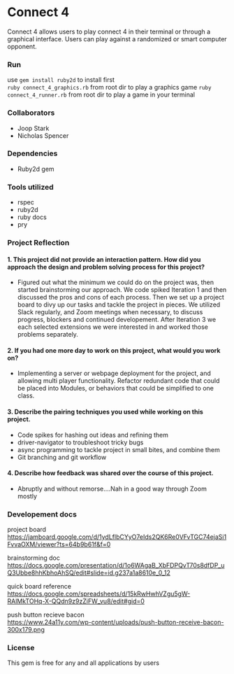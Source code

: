 # Connect 4

Connect 4 allows users to play connect 4 in their terminal or through a graphical interface. Users can play against a randomized or smart computer opponent.

### Run
use `gem install ruby2d` to install first </br>
`ruby connect_4_graphics.rb` from root dir to play a graphics game
`ruby connect_4_runner.rb` from root dir to play a game in your terminal

### Collaborators
- Joop Stark
- Nicholas Spencer

### Dependencies
- Ruby2d gem

### Tools utilized
- rspec
- ruby2d
- ruby docs
- pry

### Project Reflection
#### 1. This project did not provide an interaction pattern. How did you approach the design and problem solving process for this project?
- Figured out what the minimum we could do on the project was, then started brainstorming our approach. We code spiked Iteration 1 and then discussed the pros and cons of each process. Then we set up a project board to divy up our tasks and tackle the project in pieces. We utilized Slack regularly, and Zoom meetings when necessary, to discuss progress, blockers and continued developement. After Iteration 3 we each selected extensions we were interested in and worked those problems separately.
#### 2. If you had one more day to work on this project, what would you work on?
- Implementing a server or webpage deployment for the project, and allowing multi player functionality. Refactor redundant code that could be placed into Modules, or behaviors that could be simplified to one class.
#### 3. Describe the pairing techniques you used while working on this project.
- Code spikes for hashing out ideas and refining them
- driver-navigator to troubleshoot tricky bugs
- async programming to tackle project in small bites, and combine them
- Git branching and git workflow
#### 4. Describe how feedback was shared over the course of this project.
- Abruptly and without remorse....Nah in a good way through Zoom mostly

### Developement docs

project board <br/>
https://jamboard.google.com/d/1ydLflbCYyO7eIds2QK6Re0VFvTGC74ejaSi1FvvaOXM/viewer?ts=64b9b61f&f=0

brainstorming doc <br/>
https://docs.google.com/presentation/d/1o6WAgaB_XbFDPQvT70s8dfDP_uQ3Ubbe8hhKbhoAhSQ/edit#slide=id.g237a1a8610e_0_12


quick board reference <br/>
https://docs.google.com/spreadsheets/d/15kRwHwhVZgu5gW-RAlMkTOHq-X-QQdn9z9zZiFW_vu8/edit#gid=0

push button recieve bacon <br/>
https://www.24a11y.com/wp-content/uploads/push-button-receive-bacon-300x179.png

### License
This gem is free for any and all applications by users
